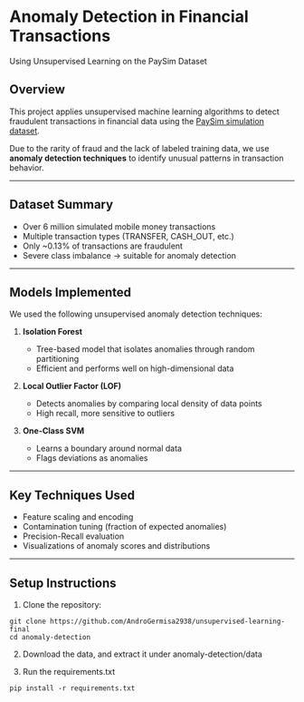 # Anomaly Detection in Financial Transactions  
Using Unsupervised Learning on the PaySim Dataset

## Overview
This project applies unsupervised machine learning algorithms to detect fraudulent transactions in financial data using the [PaySim simulation dataset](https://www.kaggle.com/datasets/ealaxi/paysim1).

Due to the rarity of fraud and the lack of labeled training data, we use **anomaly detection techniques** to identify unusual patterns in transaction behavior.

---

## Dataset Summary

- Over 6 million simulated mobile money transactions
- Multiple transaction types (TRANSFER, CASH_OUT, etc.)
- Only ~0.13% of transactions are fraudulent
- Severe class imbalance → suitable for anomaly detection

---

## Models Implemented

We used the following unsupervised anomaly detection techniques:

1. **Isolation Forest**
   - Tree-based model that isolates anomalies through random partitioning
   - Efficient and performs well on high-dimensional data

2. **Local Outlier Factor (LOF)**
   - Detects anomalies by comparing local density of data points
   - High recall, more sensitive to outliers

3. **One-Class SVM**
   - Learns a boundary around normal data
   - Flags deviations as anomalies

---

## Key Techniques Used

- Feature scaling and encoding
- Contamination tuning (fraction of expected anomalies)
- Precision-Recall evaluation
- Visualizations of anomaly scores and distributions

---

## Setup Instructions

1. Clone the repository:

```
git clone https://github.com/AndroGermisa2938/unsupervised-learning-final
cd anomaly-detection
```

2. Download the data, and extract it under anomaly-detection/data

3. Run the requirements.txt

```
pip install -r requirements.txt
```
